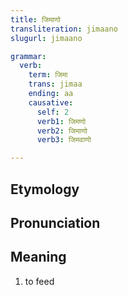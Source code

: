 ```yaml
---
title: जिमाणो
transliteration: jimaano
slugurl: jimaano

grammar: 
  verb:
    term: जिमा
    trans: jimaa
    ending: aa
    causative:
      self: 2
      verb1: जिमणो
      verb2: जिमाणो
      verb3: जिमवाणो

---
```

## Etymology

## Pronunciation

## Meaning
1. to feed